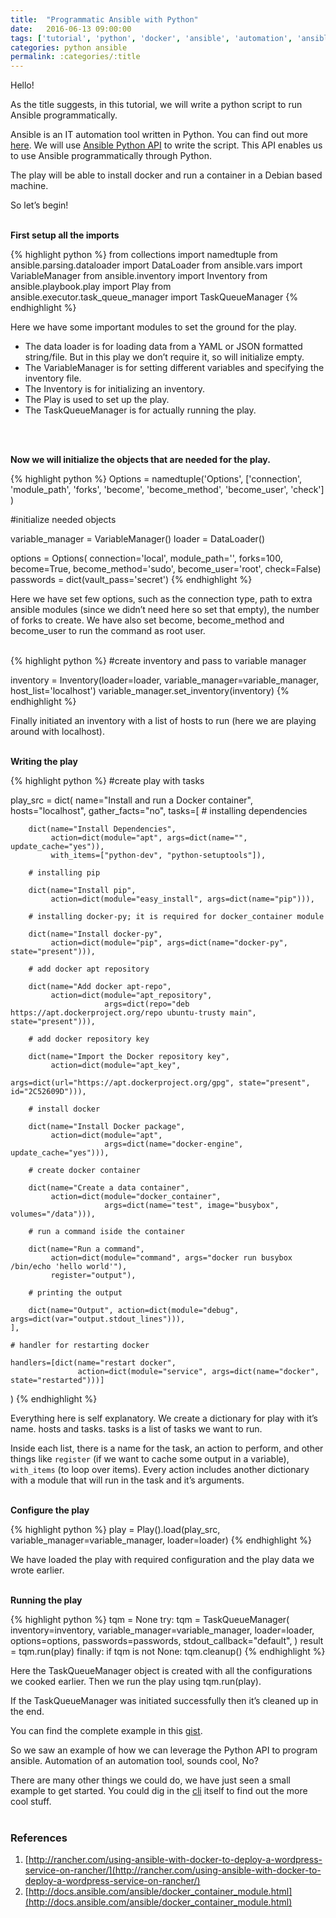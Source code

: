 ```yaml
---
title:  "Programmatic Ansible with Python"
date:   2016-06-13 09:00:00
tags: ['tutorial', 'python', 'docker', 'ansible', 'automation', 'ansible-python-api']
categories: python ansible
permalink: :categories/:title
---
```

Hello!

As the title suggests, in this tutorial, we will write a python script to run Ansible programmatically.

Ansible is an IT automation tool written in Python. You can find out more [here](https://www.ansible.com/).
We will use [Ansible Python API](http://docs.ansible.com/ansible/developing_api.html) to write the script.
This API enables us to use Ansible programmatically through Python.

The play will be able to install docker and run a container in a Debian based machine.

So let’s begin!
<br>
<br>

**First setup all the imports**

{% highlight python %}
from collections import namedtuple
from ansible.parsing.dataloader import DataLoader
from ansible.vars import VariableManager
from ansible.inventory import Inventory
from ansible.playbook.play import Play
from ansible.executor.task_queue_manager import TaskQueueManager
{% endhighlight %}

Here we have some important modules to set the ground for the play.

* The data loader is for loading data from a YAML or JSON formatted string/file. But in this play we don’t require it, so will initialize empty.
* The VariableManager is for setting different variables and specifying the inventory file.
* The Inventory is for initializing an inventory.
* The Play is used to set up the play.
* The TaskQueueManager is for actually running the play. 
<br>
<br>

**Now we will initialize the objects that are needed for the play.**

{% highlight python %}
Options = namedtuple('Options',
                ['connection', 'module_path', 'forks', 'become',
                 'become_method', 'become_user', 'check']
            )

#initialize needed objects

variable_manager = VariableManager()
loader = DataLoader()

options = Options(
    connection='local', module_path='', forks=100, become=True,
    become_method='sudo', become_user='root', check=False)
passwords = dict(vault_pass='secret')
{% endhighlight %}

Here we have set few options, such as the connection type, path to extra ansible modules (since we didn’t need here so set that empty), the number of forks to create.
We have also set become, become_method and become_user to run the command as root user. 
<br>
<br>

{% highlight python %}
#create inventory and pass to variable manager

inventory = Inventory(loader=loader, variable_manager=variable_manager,
                      host_list='localhost')
variable_manager.set_inventory(inventory)
{% endhighlight %}

Finally initiated an inventory with a list of hosts to run (here we are playing around with localhost). 
<br>
<br>

**Writing the play**

{% highlight python %}
#create play with tasks

play_src = dict(
    name="Install and run a Docker container",
    hosts="localhost",
    gather_facts="no",
    tasks=[
        # installing dependencies

        dict(name="Install Dependencies",
             action=dict(module="apt", args=dict(name="", update_cache="yes")),
             with_items=["python-dev", "python-setuptools"]),

        # installing pip

        dict(name="Install pip",
             action=dict(module="easy_install", args=dict(name="pip"))),

        # installing docker-py; it is required for docker_container module

        dict(name="Install docker-py",
             action=dict(module="pip", args=dict(name="docker-py", state="present"))),

        # add docker apt repository

        dict(name="Add docker apt-repo",
             action=dict(module="apt_repository",
                         args=dict(repo="deb https://apt.dockerproject.org/repo ubuntu-trusty main", state="present"))),

        # add docker repository key

        dict(name="Import the Docker repository key",
             action=dict(module="apt_key",
                         args=dict(url="https://apt.dockerproject.org/gpg", state="present", id="2C52609D"))),

        # install docker

        dict(name="Install Docker package",
             action=dict(module="apt",
                         args=dict(name="docker-engine", update_cache="yes"))),

        # create docker container

        dict(name="Create a data container",
             action=dict(module="docker_container",
                         args=dict(name="test", image="busybox", volumes="/data"))),

        # run a command iside the container

        dict(name="Run a command",
             action=dict(module="command", args="docker run busybox /bin/echo 'hello world'"),
             register="output"),

        # printing the output

        dict(name="Output", action=dict(module="debug", args=dict(var="output.stdout_lines"))),
    ],

    # handler for restarting docker

    handlers=[dict(name="restart docker",
                   action=dict(module="service", args=dict(name="docker", state="restarted")))]
)
{% endhighlight %}

Everything here is self explanatory. We create a dictionary for play with it’s name. hosts and tasks. tasks is a list of tasks we want to run.

Inside each list, there is a name for the task, an action to perform, and other things like `register` (if we want to cache some output in a variable),
`with_items` (to loop over items). Every action includes another dictionary with a module that will run in the task and it’s arguments.
<br>
<br>

**Configure the play**

{% highlight python %}
play = Play().load(play_src, variable_manager=variable_manager, loader=loader)
{% endhighlight %}

We have loaded the play with required configuration and the play data we wrote earlier. 
<br>
<br>

**Running the play**

{% highlight python %}
tqm = None
try:
    tqm = TaskQueueManager(
            inventory=inventory,
            variable_manager=variable_manager,
            loader=loader,
            options=options,
            passwords=passwords,
            stdout_callback="default",
        )
    result = tqm.run(play)
finally:
    if tqm is not None:
        tqm.cleanup()
{% endhighlight %}

Here the TaskQueueManager object is created with all the configurations we cooked earlier. Then we run the play using tqm.run(play).

If the TaskQueueManager was initiated successfully then it’s cleaned up in the end.

You can find the complete example in this [gist](https://gist.github.com/curioswati/55843fac0e0d251202006b68d756e245).

So we saw an example of how we can leverage the Python API to program ansible. Automation of an automation tool, sounds cool, No?

There are many other things we could do, we have just seen a small example to get started. You could dig in the [cli](https://github.com/ansible/ansible/tree/devel/lib/ansible) itself to find out the more cool stuff. 
<br>
<br>

### References

1. [http://rancher.com/using-ansible-with-docker-to-deploy-a-wordpress-service-on-rancher/](http://rancher.com/using-ansible-with-docker-to-deploy-a-wordpress-service-on-rancher/)
2. [http://docs.ansible.com/ansible/docker_container_module.html](http://docs.ansible.com/ansible/docker_container_module.html)
